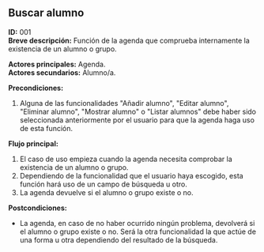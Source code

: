 ## Buscar alumno  

**ID:** 001  
**Breve descripción:** Función de la agenda que comprueba internamente la existencia de un alumno o grupo.

**Actores principales:** Agenda.  
**Actores secundarios:** Alumno/a.  

**Precondiciones:**  

1. Alguna de las funcionalidades "Añadir alumno", "Editar alumno", "Eliminar alumno", "Mostrar alumno" o "Listar alumnos" debe haber sido seleccionada anteriormente por el usuario para que la agenda haga uso de esta función.  



**Flujo principal:**  

1. El caso de uso empieza cuando la agenda necesita comprobar la existencia de un alumno o grupo.  
2. Dependiendo de la funcionalidad que el usuario haya escogido, esta función hará uso de un campo de búsqueda u otro.
3. La agenda devuelve si el alumno o grupo existe o no.


**Postcondiciones:**  

* La agenda, en caso de no haber ocurrido ningún problema, devolverá si el alumno o grupo existe o no. Será la otra funcionalidad la que actúe de una forma u otra dependiendo del resultado de la búsqueda.
